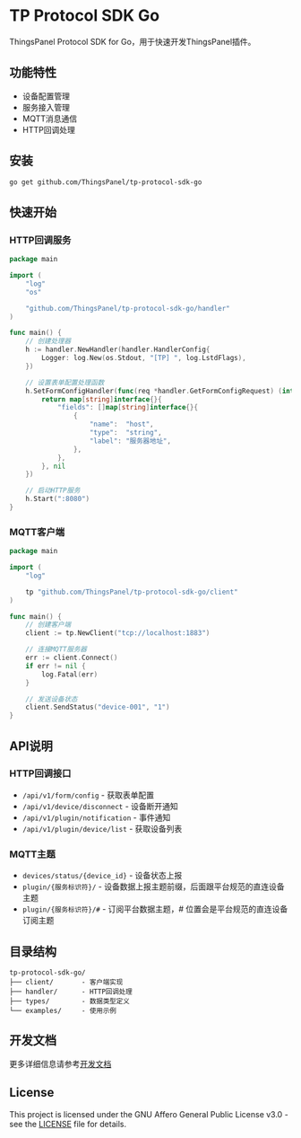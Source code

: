 # TP Protocol SDK Go

ThingsPanel Protocol SDK for Go，用于快速开发ThingsPanel插件。

## 功能特性

- 设备配置管理
- 服务接入管理
- MQTT消息通信
- HTTP回调处理

## 安装

```bash
go get github.com/ThingsPanel/tp-protocol-sdk-go
```

## 快速开始

### HTTP回调服务

```go
package main

import (
    "log"
    "os"

    "github.com/ThingsPanel/tp-protocol-sdk-go/handler"
)

func main() {
    // 创建处理器
    h := handler.NewHandler(handler.HandlerConfig{
        Logger: log.New(os.Stdout, "[TP] ", log.LstdFlags),
    })

    // 设置表单配置处理函数
    h.SetFormConfigHandler(func(req *handler.GetFormConfigRequest) (interface{}, error) {
        return map[string]interface{}{
            "fields": []map[string]interface{}{
                {
                    "name":  "host",
                    "type":  "string",
                    "label": "服务器地址",
                },
            },
        }, nil
    })

    // 启动HTTP服务
    h.Start(":8080")
}
```

### MQTT客户端

```go
package main

import (
    "log"

    tp "github.com/ThingsPanel/tp-protocol-sdk-go/client"
)

func main() {
    // 创建客户端
    client := tp.NewClient("tcp://localhost:1883")

    // 连接MQTT服务器
    err := client.Connect()
    if err != nil {
        log.Fatal(err)
    }

    // 发送设备状态
    client.SendStatus("device-001", "1")
}
```

## API说明

### HTTP回调接口

- `/api/v1/form/config` - 获取表单配置
- `/api/v1/device/disconnect` - 设备断开通知
- `/api/v1/plugin/notification` - 事件通知
- `/api/v1/plugin/device/list` - 获取设备列表

### MQTT主题

- `devices/status/{device_id}` - 设备状态上报
- `plugin/{服务标识符}/` - 设备数据上报主题前缀，后面跟平台规范的直连设备主题
- `plugin/{服务标识符}/#` - 订阅平台数据主题，# 位置会是平台规范的直连设备订阅主题

## 目录结构

```text
tp-protocol-sdk-go/
├── client/       - 客户端实现
├── handler/      - HTTP回调处理
├── types/        - 数据类型定义
└── examples/     - 使用示例
```

## 开发文档

更多详细信息请参考[开发文档](https://docs.thingspanel.cn/docs/protocol-sdk-go/)

## License

This project is licensed under the GNU Affero General Public License v3.0 - see the [LICENSE](LICENSE) file for details.
